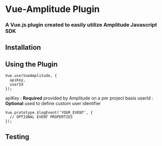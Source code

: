 # Vue-Amplitude Plugin
### A Vue.js plugin created to easily utilize Amplitude Javascript SDK

## Installation

## Using the Plugin
```
Vue.use(VueAmplitude, {
  apiKey,
  userId
});
```
apiKey
: **Required** provided by Amplitude on a per project basis
userId
: **Optional** used to define custom user identifier

```
Vue.prototype.$logEvent('YOUR_EVENT', {
  // OPTIONAL EVENT PROPERTIES
});
```

## Testing
